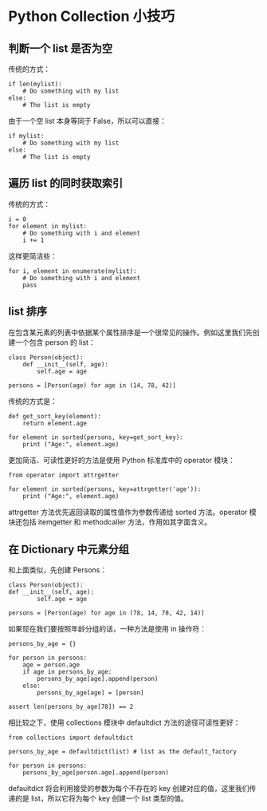 # Python Collection 小技巧


## 判断一个 list 是否为空

传统的方式：

    if len(mylist):
        # Do something with my list
    else:
        # The list is empty

由于一个空 list 本身等同于 False，所以可以直接：

    if mylist:
        # Do something with my list
    else:
        # The list is empty

## 遍历 list 的同时获取索引

传统的方式：

    i = 0
    for element in mylist:
        # Do something with i and element
        i += 1

这样更简洁些：

    for i, element in enumerate(mylist):
        # Do something with i and element
        pass

## list 排序

在包含某元素的列表中依据某个属性排序是一个很常见的操作。例如这里我们先创建一个包含 person 的 list：

    class Person(object):
        def __init__(self, age):
            self.age = age

    persons = [Person(age) for age in (14, 78, 42)]

传统的方式是：

    def get_sort_key(element):
        return element.age

    for element in sorted(persons, key=get_sort_key):
        print ("Age:", element.age)

更加简洁、可读性更好的方法是使用 Python 标准库中的 operator 模块：

    from operator import attrgetter

    for element in sorted(persons, key=attrgetter('age')):
        print ("Age:", element.age)

attrgetter 方法优先返回读取的属性值作为参数传递给 sorted 方法。operator 模块还包括 itemgetter 和 methodcaller 方法，作用如其字面含义。

## 在 Dictionary 中元素分组

和上面类似，先创建 Persons：

    class Person(object):
    def __init__(self, age):
            self.age = age

    persons = [Person(age) for age in (78, 14, 78, 42, 14)]

如果现在我们要按照年龄分组的话，一种方法是使用 in 操作符：

    persons_by_age = {}

    for person in persons:
        age = person.age
        if age in persons_by_age:
            persons_by_age[age].append(person)
        else:
            persons_by_age[age] = [person]

    assert len(persons_by_age[78]) == 2

相比较之下，使用 collections 模块中 defaultdict 方法的途径可读性更好：

    from collections import defaultdict

    persons_by_age = defaultdict(list) # list as the default_factory

    for person in persons:
        persons_by_age[person.age].append(person)

defaultdict 将会利用接受的参数为每个不存在的 key 创建对应的值，这里我们传递的是 list，所以它将为每个 key 创建一个 list 类型的值。



